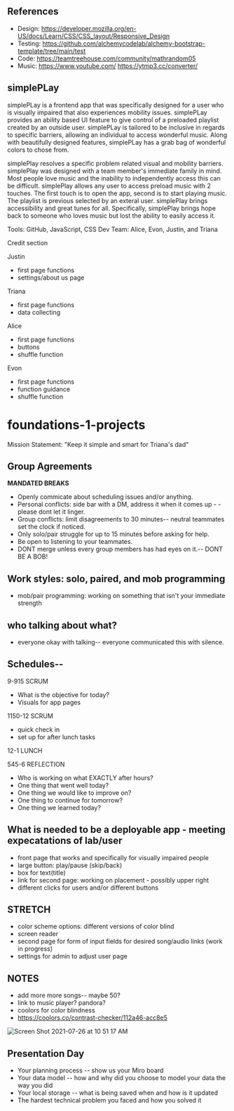 ## References 
 * Design:
 https://developer.mozilla.org/en-US/docs/Learn/CSS/CSS_layout/Responsive_Design
 * Testing:
 https://github.com/alchemycodelab/alchemy-bootstrap-template/tree/main/test
 * Code: 
 https://teamtreehouse.com/community/mathrandom05
 * Music:
 https://www.youtube.com/
 https://ytmp3.cc/converter/


## simplePLay

simplePLay is a frontend app that was specifically designed for a user who is visually impaired that also experiences mobility issues. simplePLay provides an ability based UI feature to give control of a preloaded playlist created by an outside user. simplePLay is tailored to be inclusive in regards to specific barriers, allowing an individual to access wonderful music. Along with beautifully designed features, simplePLay has a grab bag of wonderful colors to chose from. 

simplePlay resolves a specific problem related visual and mobility barriers. simplePlay was designed with a team member's immediate family in mind. Most people love music and the inability to independently access this can be difficult. simplePlay allows any user to access preload music with 2 touches. The first touch is to open the app, second is to start playing music. The playlist is previous selected by an exteral user. simplePlay brings accessibility and great tunes for all. Specifically, simplePlay brings hope back to someone who loves music but lost the ability to easily access it. 

Tools: GitHub, JavaScript, CSS
Dev Team: Alice, Evon, Justin, and Triana


Credit section

Justin
* first page functions
* settings/about us page

Triana
* first page functions
* data collecting

Alice
* first page functions
* buttons
* shuffle function

Evon
* first page functions
* function guidance
* shuffle function 

# foundations-1-projects
Mission Statement: "Keep it simple and smart for Triana's dad"

## Group Agreements
**MANDATED BREAKS**
- Openly commicate about scheduling issues and/or anything.
- Personal conflicts: side bar with a DM, address it when it comes up - - please dont let it linger.
- Group conflicts: limit disagreements to 30 minutes-- neutral teammates set the clock if noticed. 
- Only solo/pair struggle for up to 15 minutes before asking for help.
- Be open to listening to your teammates.
- DONT merge unless every group members has had eyes on it.-- DONT BE A BOB!


## Work styles: solo, paired, and mob programming
- mob/pair programming: working on something that isn't your immediate strength


## who talking about what?
- everyone okay with talking-- everyone communicated this with silence.


## Schedules--
9-915 SCRUM
- What is the objective for today?
- Visuals for app pages

1150-12 SCRUM
- quick check in
- set up for after lunch tasks

12-1 LUNCH


545-6 REFLECTION
- Who is working on what EXACTLY after hours?
- One thing that went well today?
- One thing we would like to improve on?
- One thing to continue for tomorrow?
- One thing we learned today?


## What is needed to be a deployable app - meeting expecatations of lab/user
- front page that works and specifically for visually impaired people
- large button: play/pause (skip/back)
- box for text(title)
- link for second page: working on placement - possibly upper right 
- different clicks for users and/or different buttons 



## STRETCH
- color scheme options: different versions of color blind
- screen reader
- second page for form of input fields for desired song/audio links (work in progress)
- settings for admin to adjust user page 


## NOTES 

- add more more songs-- maybe 50?
- link to music player? pandora?
- coolors for color blindness
- https://coolors.co/contrast-checker/112a46-acc8e5


![Screen Shot 2021-07-26 at 10 51 17 AM](https://user-images.githubusercontent.com/80484840/127035369-c0683ab5-a1ea-4a41-94ff-9541803a82de.png)


## Presentation Day
* Your planning process -- show us your Miro board
* Your data model -- how and why did you choose to model your data the way you did
* Your local storage -- what is being saved when and how is it updated
* The hardest technical problem you faced and how you solved it